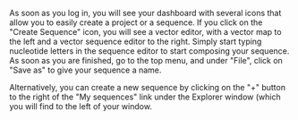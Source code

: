As soon as you log in, you will see your dashboard with several icons that allow you to easily create a project or a sequence. If you click on the "Create Sequence" icon, you will see a vector editor, with a vector map to the left and a vector sequence editor to the right. Simply start typing nucleotide letters in the sequence editor to start composing your sequence. As soon as you are finished, go to the top menu, and under "File", click on "Save as" to  give your sequence a name.

Alternatively, you can create a new sequence by clicking on the "+" button to the right of the "My sequences" link under the Explorer window (which you will find to the left of your window.